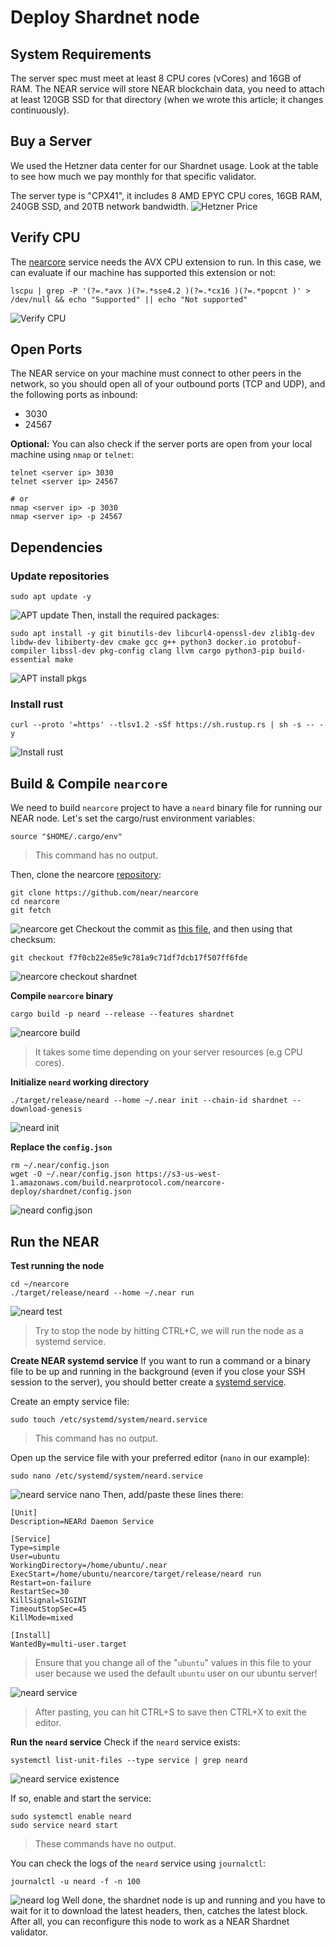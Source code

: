 # Deploy Shardnet node

## System Requirements
The server spec must meet at least 8 CPU cores (vCores) and 16GB of RAM. The NEAR service will store NEAR blockchain data, you need to attach at least 120GB SSD for that directory (when we wrote this article; it changes continuously).

## Buy a Server
We used the Hetzner data center for our Shardnet usage. Look at the table to see how much we pay monthly for that specific validator.

The server type is "CPX41", it includes 8 AMD EPYC CPU cores, 16GB RAM, 240GB SSD, and 20TB network bandwidth.
![Hetzner Price](assets/hetzner_price.png)

## Verify CPU
The [nearcore](https://github.com/near/nearcore) service needs the AVX CPU extension to run. In this case, we can evaluate if our machine has supported this extension or not:
```
lscpu | grep -P '(?=.*avx )(?=.*sse4.2 )(?=.*cx16 )(?=.*popcnt )' > /dev/null && echo "Supported" || echo "Not supported"
```
![Verify CPU](assets/verify_cpu.png)

## Open Ports

The NEAR service on your machine must connect to other peers in the network, so you should open all of your outbound ports (TCP and UDP), and the following ports as inbound:
- 3030
- 24567

**Optional:** You can also check if the server ports are open from your local machine using `nmap`​ or `telnet`​:
```
telnet <server ip> 3030
telnet <server ip> 24567

# or
nmap <server ip> -p 3030
nmap <server ip> -p 24567
```

## Dependencies
### Update repositories
```
sudo apt update -y
```
![APT update](assets/apt_update.png)
Then, install the required packages:
```
sudo apt install -y git binutils-dev libcurl4-openssl-dev zlib1g-dev libdw-dev libiberty-dev cmake gcc g++ python3 docker.io protobuf-compiler libssl-dev pkg-config clang llvm cargo python3-pip build-essential make
```
![APT install pkgs](assets/install_pkgs.png)

### Install rust
```
curl --proto '=https' --tlsv1.2 -sSf https://sh.rustup.rs | sh -s -- -y
```
![Install rust](assets/install_rust.png)

## Build & Compile `​nearcore`
We need to build `nearcore` project to have a `neard` binary file for running our NEAR node. Let's set the cargo/rust environment variables:
```
source "$HOME/.cargo/env"
```
> This command has no output. 

Then, clone the nearcore [repository](https://github.com/near/nearcore):
```
git clone https://github.com/near/nearcore
cd nearcore
git fetch
```
![nearcore get](assets/nearcore-1.png)
Checkout the commit as [this file](https://github.com/near/stakewars-iii/blob/main/commit.md), and then using that checksum:
```
git checkout f7f0cb22e85e9c781a9c71df7dcb17f507ff6fde
```
![nearcore checkout shardnet](assets/nearcore-2.png)

**Compile `nearcore` binary**
```
cargo build -p neard --release --features shardnet
```
![nearcore build](assets/nearcore-3.png)
> It takes some time depending on your server resources (e.g CPU cores). 

**Initialize `neard`​ working directory**
```
./target/release/neard --home ~/.near init --chain-id shardnet --download-genesis
```
![neard init](assets/nearcore-4.png)

**Replace the `config.json​`**
```
rm ~/.near/config.json
wget -O ~/.near/config.json https://s3-us-west-1.amazonaws.com/build.nearprotocol.com/nearcore-deploy/shardnet/config.json
```
![neard config.json](assets/nearcore-5.png)

## Run the NEAR
**Test running the node**
```
cd ~/nearcore
./target/release/neard --home ~/.near run
```
![neard test](assets/neard-1.png)
> Try to stop the node by hitting CTRL+C, we will run the node as a systemd service.

**Create NEAR systemd service**
If you want to run a command or a binary file to be up and running in the background (even if you close your SSH session to the server), you should better create a [systemd service](https://en.wikipedia.org/wiki/Systemd).

Create an empty service file:
```
sudo touch /etc/systemd/system/neard.service
```
> This command has no output.

Open up the service file with your preferred editor (`​nano`​ in our example):
```
sudo nano /etc/systemd/system/neard.service
```
![neard service nano](assets/neard-2.png)
Then, add/paste these lines there:
```
[Unit]
Description=NEARd Daemon Service

[Service]
Type=simple
User=ubuntu
WorkingDirectory=/home/ubuntu/.near
ExecStart=/home/ubuntu/nearcore/target/release/neard run
Restart=on-failure
RestartSec=30
KillSignal=SIGINT
TimeoutStopSec=45
KillMode=mixed

[Install]
WantedBy=multi-user.target
```
> Ensure that you change all of the "`​ubuntu​`" values in this file to your user because we used the default `ubuntu` user on our ubuntu server!

![neard service](assets/neard-3.png)
> After pasting, you can hit CTRL+S to save then CTRL+X to exit the editor.

**Run the `neard` service**
Check if the `neard​` service exists:
```
systemctl list-unit-files --type service | grep neard
```
![neard service existence](assets/neard-4.png)

If so, enable and start the service:
```
sudo systemctl enable neard
sudo service neard start
```
> These commands have no output.

You can check the logs of the `neard` service using `journalctl`:

```
journalctl -u neard -f -n 100
```
![neard log](assets/neard-5.png)
Well done, the shardnet node is up and running and you have to wait for it to download the latest headers, then, catches the latest block. After all, you can reconfigure this node to work as a NEAR Shardnet validator.
